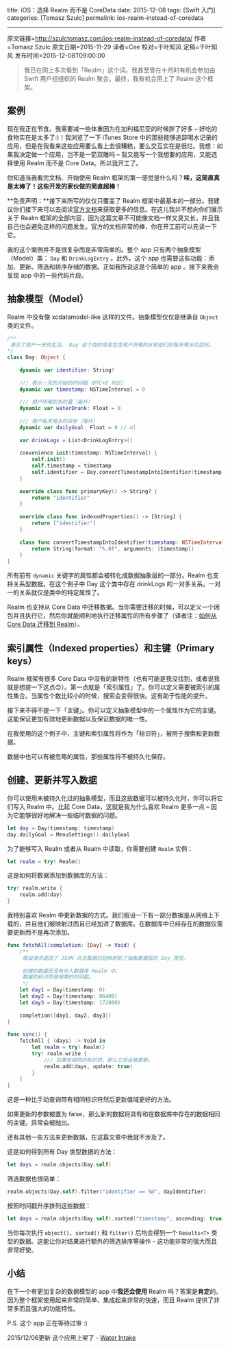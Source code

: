 title: iOS：选择 Realm 而不是 CoreData
date: 2015-12-08
tags: [Swift 入门]
categories: [Tomasz Szulc]
permalink: ios-realm-instead-of-coredata

---

原文链接=http://szulctomasz.com/ios-realm-instead-of-coredata/
作者=Tomasz Szulc
原文日期=2015-11-29
译者=Cee
校对=千叶知风
定稿=千叶知风
发布时间=2015-12-08T09:00:00

<!--此处开始正文-->

> 我已在网上多次看到「Realm」这个词。我甚至曾在十月时有机会参加由 Swift 用户组组织的 Realm 聚会。最终，我有机会用上了 Realm 这个框架。

<!--more-->

## 案例

现在我正在节食。我需要减一些体重因为在加利福尼亚的时候胖了好多 – 好吃的食物实在是太多了:)！我浏览了一下 iTunes Store 中的那些能够追踪喝水记录的应用，但是在我看来这些应用要么看上去很糟糕，要么交互实在是很烂。我想：如果我决定做一个应用，岂不是一箭双雕吗 – 我又能写一个我想要的应用，又能选择使用 Realm 而不是 Core Data。所以我开工了。

你知道当我看完文档、开始使用 Realm 框架的第一感觉是什么吗？**哇，这简直真是太棒了！这些开发的家伙做的简直超棒！**

**免责声明：**接下来所写的仅仅只覆盖了 Realm 框架中最基本的一部分。我建议你们接下来可以去阅读[官方文档](https://realm.io/docs/swift/latest/)来获取更多的信息。在这儿我并不想向你们展示关于 Realm 框架的全部内容，因为这篇文章不可能像文档一样又臭又长，并且我自己也会避免这样的问题发生。官方的文档非常的棒，你在开工前可以先读一下它。

我的这个案例并不是很复杂而是非常简单的。整个 app 只有两个抽象模型（Model）类： `Day` 和 `DrinkLogEntry` 。此外，这个 app 也需要这些功能：添加、更新、筛选和排序存储的数据。正如我所说这是个简单的 app 。接下来我会呈现 app 中的一些代码片段。

## 抽象模型（Model）

Realm 中没有像 xcdatamodel-like 这样的文件。抽象模型仅仅是继承自 `Object` 类的文件。

```swift
/**
 表示了用户一天的生活。 Day 这个类的信息包含用户所喝的水和他们的每天喝水的目标。
*/
class Day: Object {
    
    dynamic var identifier: String!
    
    /// 表示一天的开始的时间戳（UTC+0 时区）
    dynamic var timestamp: NSTimeInterval = 0
    
    /// 用户所喝的水的量（毫升）
    dynamic var waterDrank: Float = 0
    
    /// 用户每天喝水的目标（毫升）
    dynamic var dailyGoal: Float = 0 // ml
    
    var drinkLogs = List<DrinkLogEntry>()
    
    convenience init(timestamp: NSTimeInterval) {
        self.init()
        self.timestamp = timestamp
        self.identifier = Day.convertTimestampIntoIdentifier(timestamp)
    }
    
    override class func primaryKey() -> String? {
        return "identifier"
    }
    
    override class func indexedProperties() -> [String] {
        return ["identifier"]
    }
    
    class func convertTimestampIntoIdentifier(timestamp: NSTimeInterval) -> String {
        return String(format: "%.0f", arguments: [timestamp])
    }
}
```

所有前有 `dynamic` 关键字的属性都会被转化成数据抽象层的一部分。Realm 也支持关系型数据。在这个例子中 Day 这个类中存在 drinkLogs 的一对多关系。一对一的关系就仅是类中的特定属性了。

Realm 也支持从 Core Data 中迁移数据。当你需要迁移的时候，可以定义一个闭包并且执行它，然后你就能顺利地执行迁移属性的所有步骤了（译者注：[如何从 Core Data 迁移到 Realm](https://realm.io/news/migrating-from-core-data-to-realm/)）。

## 索引属性（Indexed properties）和主键（Primary keys）

Realm 框架有很多 Core Data 中没有的新特性（也有可能是我没找到，或者说我就是想提一下这点😊）。第一点就是「索引属性」了。你可以定义需要被索引的属性集合。当属性个数比较小的时候，搜索会变得很快。这有助于性能的提升。

接下来不得不提一下「主键」。你可以定义抽象模型中的一个属性作为它的主键。这能保证更加有效地更新数据以及保证数据的唯一性。

在我使用的这个例子中，主键和索引属性将作为「标识符」，被用于搜索和更新数据。

数据中也可以有被忽略的属性，那些属性将不被持久化保存。

## 创建、更新并写入数据

你可以使用未被持久化过的抽象模型，而且这些数据可以被持久化时，你可以将它们写入 Realm 中。比起 Core Data，这就是我为什么喜欢 Realm 更多一点 – 因为它能够很好地解决一些临时数据的问题。

```swift
let day = Day(timestamp: timestamp)
day.dailyGoal = MenuSettings().dailyGoal
```

为了能够写入 Realm 或者从 Realm 中读取，你需要创建 `Realm` 实例：

```swift
let realm = try! Realm()
```

这是如何将数据添加到数据库的方法：

```swift
try! realm.write {
    realm.add(day)
}
```

我特别喜欢 Realm 中更新数据的方式。我们假设一下有一部分数据是从网络上下载的，并且他们被映射过而且已经加进了数据库。在数据库中已经存在的数据仅需要更新而不是再次添加。

```swift
func fetchAll(completion: [Day] -> Void) {
    /**
     假设请求返回了 JSON 并且数据已经映射到了抽象数据层的 Day 类型。
          
     创建的数据还没有存入数据库 Realm 中。
     数据的标识符是相等的时间戳。
     */
    let day1 = Day(timestamp: 0)
    let day2 = Day(timestamp: 86400)
    let day3 = Day(timestamp: 172800)
    
    completion([day1, day2, day3])
}
 
func sync() {
    fetchAll { (days) -> Void in
        let realm = try! Realm()
        try! realm.write {
            /// 如果有相同的标识符，那么它将会被更新。
            realm.add(days, update: true)
        }
    }
}
```

这是一种比手动查询带有相同标识符然后更新值域更好的方法。

如果更新的参数被置为 false，那么新的数据将具有和在数据库中存在的数据相同的主键。异常会被抛出。

还有其他一些方法来更新数据，在这篇文章中我就不涉及了。

这是如何得到所有 Day 类型数据的方法：

```swift
let days = realm.objects(Day.self)
```

筛选数据也很简单：

```swift
realm.objects(Day.self).filter("identifier == %@", dayIdentifier)
```

按照时间戳升序排列这些数据：

```swift
let days = realm.objects(Day.self).sorted("timestamp", ascending: true)
```

当你每次执行 `object()`、`sorted()` 和 `filter()` 后均会得到一个 `Results<T>` 类型的数据。这能让你对结果进行额外的筛选排序等操作 - 这功能非常的强大而且非常好使。

## 小结

在下一个有更加复杂的数据模型的 app 中**我还会使用** Realm 吗？答案是**肯定**的。因为整个框架使用起来非常的简单、集成起来非常的快速，而且 Realm 提供了非常多而且强大的功能特性。

P.S. 这个 app 正在等待过审 :)

2015/12/06更新
这个应用上架了 - [Water Intake](https://itunes.apple.com/pl/app/water-intake-drink-more-water/id1062053347?mt=8)